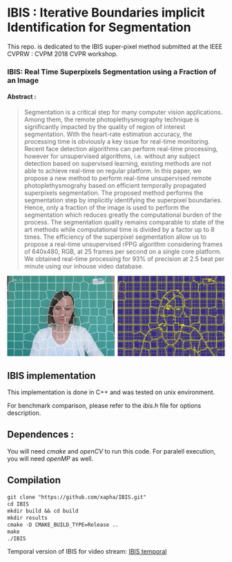 # IBIS : Iterative Boundaries implicit Identification for Segmentation

This repo. is dedicated to the IBIS super-pixel method submitted at the IEEE CVPRW : CVPM 2018 CVPR workshop.

### IBIS: Real Time Superpixels Segmentation using a Fraction of an Image

#### Abstract : 

> Segmentation is a critical step for many computer vision applications. Among them, the remote photoplethysmography technique is significantly impacted by the quality of region of interest segmentation. With the heart-rate estimation accuracy, the processing time is obviously a key issue for real-time monitoring. Recent face detection algorithms can perform real-time processing, however for unsupervised algorithms, i.e. without any subject detection based on supervised learning, existing methods are not able to achieve real-time on regular platform. In this paper, we propose a new method to perform real-time unsupervised remote photoplethysmograhy based on efficient temporally propagated superpixels segmentation. The proposed method performs the segmentation step by implicitly identifying the superpixel boundaries. Hence, only a fraction of the image is used to perform the segmentation which reduces greatly the computational burden of the process. The segmentation quality remains comparable to state of the art methods while computational time is divided by a factor up to 8 times. The efficiency of the superpixel segmentation allow us to propose a real-time unsupervised rPPG algorithm considering frames of 640x480, RGB, at 25 frames per second on a single core platform. We obtained real-time processing for 93% of precision at 2.5 beat per minute using our inhouse video database.

![alt text](https://github.com/xapha/IBIS/blob/master/intro.png "intro figure")

## IBIS implementation

This implementation is done in C++ and was tested on unix environment.

For benchmark comparison, please refer to the *ibis.h* file for options description.

## Dependences :

You will need *cmake* and *openCV* to run this code.
For paralell execution, you will need *openMP* as well.

## Compilation


```Shell Session
git clone "https://github.com/xapha/IBIS.git"
cd IBIS
mkdir build && cd build
mkdir results
cmake -D CMAKE_BUILD_TYPE=Release ..
make
./IBIS
```
Temporal version of IBIS for video stream:
[IBIS temporal](https://github.com/xapha/IBIS_Temporal)

